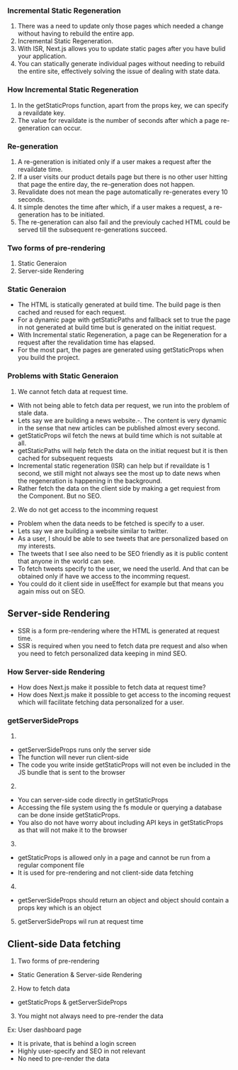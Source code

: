 ### Incremental Static Regeneration
1. There was a need to update only those pages which needed a change without having to rebuild the entire app.
2. Incremental Static Regeneration.
3. With ISR, Next.js allows you to update static pages after you have bulid your application.
4. You can statically generate individual pages without needing to rebuild the entire site, effectively solving the issue of dealing with state data.

### How Incremental Static Regeneration
1. In the getStaticProps function, apart from the props key, we can specify a revaildate key.
2. The value for revaildate is the number of seconds after which a page re-generation can occur.

### Re-generation
1. A re-generation is initiated only if a user makes a request after the revaildate time.
2. If a user visits our product details page but there is no other user hitting that page the entire day, the re-generation does not happen.
3. Revalidate does not mean the page automatically re-generates every 10 seconds.
4. It simple denotes the time after which, if a user makes a request, a re-generation has to be initiated.
5. The re-generation can also fail and the previouly cached HTML could be served till the subsequent re-generations succeed.

### Two forms of pre-rendering 
1. Static Generaion
2. Server-side Rendering

### Static Generaion

- The HTML is statically generated at build time. The build page is then cached and reused for each request.
- For a dynamic page with getStaticPaths and fallback set to true the page in not generated at build time but is generated on the initiat request.
- With Incremental static Regeneration, a page can be Regeneration for a request after the revalidation time has elapsed.
- For the most part, the pages are generated using getStaticProps when you build the project.

### Problems with Static Generaion

1. We cannot fetch data at request time.

- With not being able to fetch data per request, we run into the problem of stale data.
- Lets say we are building a news website.-. The content is very dynamic in the sense that new articles can be published almost every second.
- getStaticProps wil fetch the news at build time which is not suitable at all.
- getStaticPaths will help fetch the data on the initiat request but it is then cached for subsequent requests
- Incremental static regeneration (ISR) can help but if revaildate is 1 second, we still might not always see the most up to date news when the regeneration is happening in the background.
- Rather fetch the data on the client side by making a get requiest from the Component. But no SEO.

2. We do not get access to the incomming request

- Problem when the data needs to be fetched is specify to a user.
- Lets say we are building a website similar to twitter.
- As a user, I should be able to see tweets that are personalized based on my interests.
- The tweets that I see also need to be SEO friendly as it is public content that anyone in the world can see.
- To fetch tweets specify to the user, we need the userId. And that can be obtained only if have we access to the incomming request.
- You could do it client side in useEffect for example but that means you again miss out on SEO.

## Server-side Rendering
- SSR is a form pre-rendering where the HTML is generated at request time.
- SSR is required when you need to fetch data pre request and also when you need to fetch personalized data keeping in mind SEO.

### How Server-side Rendering

- How does Next.js make it possible to fetch data at request time?
- How does Next.js make it possible to get access to the incoming request which will facilitate fetching data personalized for a user.

### getServerSideProps

1.
- getServerSideProps runs only the server side
- The function will never run client-side
- The code you write inside getStaticProps will not even be included in the JS bundle that is sent to the browser

2.
- You can server-side code directly in getStaticProps
- Accessing the file system using the fs module or querying a database can be done inside getStaticProps.
- You also do not have worry about including API keys in getStaticProps as that will not make it to the browser

3.
- getStaticProps is allowed only in a page and cannot be run from a regular component file
- It is used for pre-rendering and not client-side data fetching

4.
- getServerSideProps should return an object and object should contain a props key which is an object

5. getServerSideProps wil run at request time

## Client-side Data fetching

1. Two forms of pre-rendering
- Static Generation & Server-side Rendering

2. How to fetch data
- getStaticProps & getServerSideProps

3. You might not always need to pre-render the data

Ex: User dashboard page

- It is private, that is behind a login screen
- Highly user-specify and SEO in not relevant
- No need to pre-render the data
